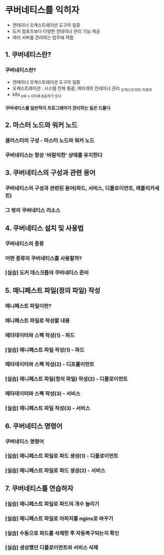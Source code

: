 # 쿠버네티스를 익히자

- 컨테이너 오케스트레이션 도구의 일종
- 도커 컴포즈보다 다양한 컨테이너 관리 기능 제공
- 여러 서버를 관리하는 업무에 적합

## 1. 쿠버네티스란?

### 쿠버네티스란?

- 컨테이너 오케스트레이션 도구의 일종
- 오케스트레이션 : 시스템 전체 통괄, 여러개의 컨테이너 관리 <sub>오케스트라의 지휘자</sub>
- k8s <sub>k와 s 사이에 8글자가 있다</sub>

#### 쿠버네티스를 일반적이 프로그래머가 관리하는 일은 드물다


## 2. 마스터 노드와 워커 노드

### 클러스터의 구성 - 마스터 노드와 워커 노드

### 쿠버네티스는 항상 '바람직한' 상태를 유지한다

## 3. 쿠버네티스의 구성과 관련 용어

### 쿠버네티스의 구성과 관련된 용어(파드, 서비스, 디플로이먼트, 레플리카세트)

### 그 밖의 쿠버네티스 리소스

## 4. 쿠버네티스 설치 및 사용법

### 쿠버네티스의 종류

### 어떤 종류의 쿠버네티스를 사용할까?

### [실습] 도커 데스크톱의 쿠버네티스 준비

## 5. 매니페스트 파일(정의 파일) 작성

### 매니페스트 파일이란?

### 매니페스트 파일로 작성할 내용

### 메타데이터와 스펙 작성(1) - 파드

### [실습] 매니페스트 파일 작성(1) - 파드

### 메타데이터와 스펙 작성(2) - 디프롤이먼트

### [실습] 매니페스트 파일(정의 파일) 작성(2) - 디플로이먼트

### 메타데이터와 스펙 작성(3) - 서비스

### [실습] 매니페스트 파일 작성(3) - 서비스

## 6. 쿠버네티스 명령어

### 쿠버네티스 명령어

### [실습] 매니페스트 파일로 파드 생성(1) - 디플로이먼트

### [실습] 매니페스트 파일로 파드 생성(2) - 서비스

## 7. 쿠버네티스를 연습하자

### [실습] 매니페스트 파일로 파드의 개수 늘리기

### [실습] 매니페스트 파일로 아파치를 nginx로 바꾸기

### [실습] 수동으로 파드를 삭제한 후 자동복구되는지 확인

### [실습] 생성했던 디플로이먼트와 서비스 삭제 


